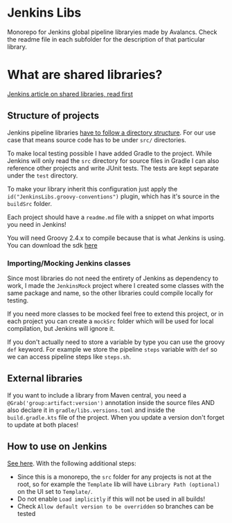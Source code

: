 # Jenkins Libs
Monorepo for Jenkins global pipeline libraryies made by Avalancs. Check the readme file in each subfolder for the description of that particular library.

# What are shared libraries?
[Jenkins article on shared libraries, read first](https://www.jenkins.io/doc/book/pipeline/shared-libraries/)

## Structure of projects
Jenkins pipeline libraries [have to follow a directory structure](https://www.jenkins.io/doc/book/pipeline/shared-libraries/#directory-structure).
For our use case that means source code has to be under `src/` directories.

To make local testing possible I have added Gradle to the project. While Jenkins will only read the `src` directory for source files
in Gradle I can also reference other projects and write JUnit tests. The tests are kept separate under the `test` directory.

To make your library inherit this configuration just apply the `id("JenkinsLibs.groovy-conventions")` plugin, which has it's source in the `buildSrc` folder.

Each project should have a `readme.md` file with a snippet on what imports you need in Jenkins!

You will need Groovy 2.4.x to compile because that is what Jenkins is using. You can download the sdk [here](https://groovy.jfrog.io/artifactory/dist-release-local/groovy-zips/apache-groovy-sdk-2.4.21.zip)

### Importing/Mocking Jenkins classes
Since most libraries do not need the entirety of Jenkins as dependency to work, I made the `JenkinsMock` project where
I created some classes with the same package and name, so the other libraries could compile locally for testing.

If you need more classes to be mocked feel free to extend this project, or in each project you can create a `mockSrc` folder
which will be used for local compilation, but Jenkins will ignore it.

If you don't actually need to store a variable by type you can use the groovy `def` keyword.
For example we store the pipeline `steps` variable with `def` so we can access pipeline steps like `steps.sh`.

## External libraries
If you want to include a library from Maven central, you need a `@Grab('group:artifact:version')` annotation inside the source files AND
also declare it in `gradle/libs.versions.toml` and inside the `build.gradle.kts` file of the project.
When you update a version don't forget to update at both places!

## How to use on Jenkins
[See here](https://www.jenkins.io/doc/book/pipeline/shared-libraries/#using-libraries). With the following additional steps:
* Since this is a monorepo, the `src` folder for any projects is not at the root, so for example the `Template` lib will have
  `Library Path (optional)` on the UI set to `Template/`.
* Do not enable `Load implicitly` if this will not be used in all builds!
* Check `Allow default version to be overridden` so branches can be tested